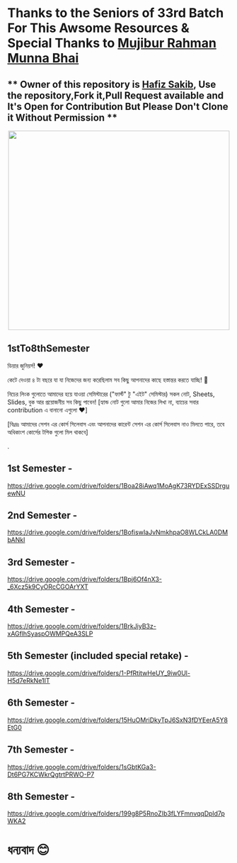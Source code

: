 # Thanks to the Seniors of 33rd Batch For This Awsome Resources & Special Thanks to [Mujibur Rahman Munna Bhai](https://www.facebook.com/mujiburrahmanmunna)


## ** Owner of this repository is [Hafiz Sakib](https://www.facebook.com/Sakib1056), Use the repository,Fork it,Pull Request available and It's Open for Contribution But Please Don't Clone it Without Permission **



<p align="center"> 
<img width = "500" height="450" src="https://i.ibb.co/S3zLfT0/PUC.jpg">
</p>



## 1stTo8thSemester

ডিয়ার জুনিয়র্স! ❤

কেটে দেওয়া ৪ টা বছরে যা যা নিজেদের জন্য করেছিলাম সব কিছু আপনাদের কাছে হস্তান্তর করতে যাচ্ছি! 🥹

নিচের লিংক গুলোতে আমাদের হয়ে যাওয়া সেমিস্টারের ("ফার্স্ট" টু "এইট" সেমিস্টার) সকল নোট, Sheets, Slides, বুক আর প্রয়োজনীয় সব কিছু পাবেন!
[হ্যান্ড নোট গুলো আমার নিজের লিখা না, ব্যাচের সবার contribution এ বানানো এগুলো ❤️] 

[বিঃদ্রঃ আমাদের সেশন এর কোর্স সিলেবাস এবং আপনাদের কারেন্ট সেশন এর কোর্স সিলেবাস নাও মিলতে পারে, তবে অধিকাংশ কোর্সের টপিক গুলো মিল থাকবে] 

.

## 1st Semester -
https://drive.google.com/drive/folders/1Boa28iAwq1MoAgK73RYDExSSDrguewNU

## 2nd Semester - 
https://drive.google.com/drive/folders/1BofiswIaJvNmkhpaO8WLCkLA0DMbANkI 

## 3rd Semester - 
https://drive.google.com/drive/folders/1Bpj6Of4nX3-_6Xcz5k9CyORcCGOArYXT 

## 4th Semester - 
https://drive.google.com/drive/folders/1BrkJiyB3z-xAGflhSyaspOWMPQeA3SLP 

## 5th Semester (included special retake) - 
https://drive.google.com/drive/folders/1-PfRtitwHeUY_9iw0Ul-H5d7eRkNe1IT 

## 6th Semester -
https://drive.google.com/drive/folders/15HuOMriDkyTpJ6SxN3fDYEerA5Y8EtG0 

## 7th Semester - 
https://drive.google.com/drive/folders/1sGbtKGa3-Dt6PG7KCWkrQgtrtPRWO-P7 

## 8th Semester - 
https://drive.google.com/drive/folders/199g8P5RnoZIb3fLYFmnvqqDpld7pWKA2 

# ধন্যবাদ 😊
